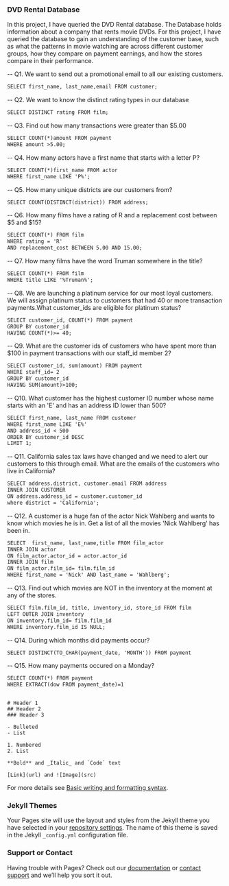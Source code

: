 ### DVD Rental Database

In this project, I have queried the DVD Rental database. The Database holds information about a company that rents movie DVDs. For this project, I have queried the database to gain an understanding of the customer base, such as what the patterns in movie watching are across different customer groups, how they compare on payment earnings, and how the stores compare in their performance.


-- Q1. We want to send out a promotional email to all our existing customers. 
```markdown 
SELECT first_name, last_name,email FROM customer;
```
-- Q2. We want to know the distinct rating types in our database
```markdown 
SELECT DISTINCT rating FROM film;
```
-- Q3. Find out how many transactions were greater than $5.00
```markdown 
SELECT COUNT(*)amount FROM payment
WHERE amount >5.00;
```
-- Q4. How many actors have a first name that starts with a letter P?
```markdown
SELECT COUNT(*)first_name FROM actor
WHERE first_name LIKE 'P%';
```
-- Q5. How many unique districts are our customers from?
```markdown
SELECT COUNT(DISTINCT(district)) FROM address;
```
-- Q6. How many films have a rating of R and a replacement cost between $5 and $15?
```markdown
SELECT COUNT(*) FROM film
WHERE rating = 'R' 
AND replacement_cost BETWEEN 5.00 AND 15.00;
```
-- Q7. How many films have the word Truman somewhere in the title?
```markdown
SELECT COUNT(*) FROM film 
WHERE title LIKE '%Truman%';
```
-- Q8. We are launching a platinum service for our most loyal customers. We will assign platinum status to customers that had 40 or more transaction payments.What customer_ids are eligible for platinum status?
```markdown
SELECT customer_id, COUNT(*) FROM payment
GROUP BY customer_id
HAVING COUNT(*)>= 40;
```
-- Q9. What are the customer ids of customers who have spent more than $100 in payment transactions with our staff_id member 2?
```markdown
SELECT customer_id, sum(amount) FROM payment
WHERE staff_id= 2
GROUP BY customer_id
HAVING SUM(amount)>100;
```
-- Q10. What customer has the highest customer ID number whose name starts with an 'E' and has an address ID lower than 500?
```markdown
SELECT first_name, last_name FROM customer
WHERE first_name LIKE 'E%'
AND address_id < 500
ORDER BY customer_id DESC
LIMIT 1;
```
-- Q11. California sales tax laws have changed and we need to alert our customers to this through email. What are the emails of the customers who live in California?
```markdown
SELECT address.district, customer.email FROM address
INNER JOIN CUSTOMER
ON address.address_id = customer.customer_id
where district = 'California';
```
-- Q12. A customer is a huge fan of the actor Nick Wahlberg and wants to know which movies he is in. Get a list of all the movies 'Nick Wahlberg' has been in.
```markdown
SELECT  first_name, last_name,title FROM film_actor
INNER JOIN actor
ON film_actor.actor_id = actor.actor_id
INNER JOIN film
ON film_actor.film_id= film.film_id
WHERE first_name = 'Nick' AND last_name = 'Wahlberg';
```
-- Q13. Find out which movies are NOT in the inventory at the moment at any of the stores.
```markdown
SELECT film.film_id, title, inventory_id, store_id FROM film
LEFT OUTER JOIN inventory
ON inventory.film_id= film.film_id
WHERE inventory.film_id IS NULL; 
```
-- Q14. During which months did payments occur?
```markdown
SELECT DISTINCT(TO_CHAR(payment_date, 'MONTH')) FROM payment
```
-- Q15. How many payments occured on a Monday?
```markdown
SELECT COUNT(*) FROM payment
WHERE EXTRACT(dow FROM payment_date)=1
```
```

# Header 1
## Header 2
### Header 3

- Bulleted
- List

1. Numbered
2. List

**Bold** and _Italic_ and `Code` text

[Link](url) and ![Image](src)
```

For more details see [Basic writing and formatting syntax](https://docs.github.com/en/github/writing-on-github/getting-started-with-writing-and-formatting-on-github/basic-writing-and-formatting-syntax).

### Jekyll Themes

Your Pages site will use the layout and styles from the Jekyll theme you have selected in your [repository settings](https://github.com/VarshniR/Test/settings/pages). The name of this theme is saved in the Jekyll `_config.yml` configuration file.

### Support or Contact

Having trouble with Pages? Check out our [documentation](https://docs.github.com/categories/github-pages-basics/) or [contact support](https://support.github.com/contact) and we’ll help you sort it out.
